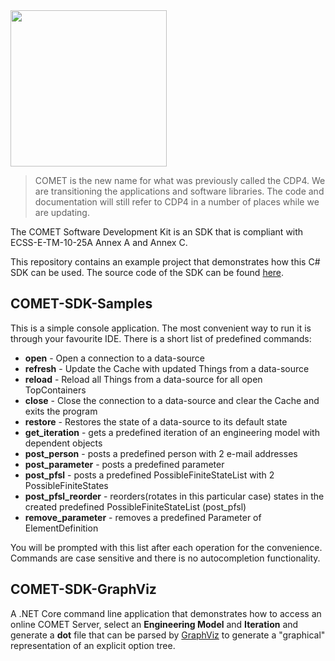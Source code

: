 <img src="https://github.com/RHEAGROUP/COMET-SDK-Community-Edition-Samples/raw/master/COMET.jpg" width="250">

> COMET is the new name for what was previously called the CDP4. We are transitioning the applications and software libraries. The code and documentation will still refer to CDP4 in a number of places while we are updating.

The COMET Software Development Kit is an SDK that is compliant with ECSS-E-TM-10-25A Annex A and Annex C. 

This repository contains an example project that demonstrates how this C# SDK can be used.
The source code of the SDK can be found [here](https://github.com/RHEAGROUP/COMET-SDK-Community-Edition).

## COMET-SDK-Samples

This is a simple console application. The most convenient way to run it is through your favourite IDE.
There is a short list of predefined commands:

- **open** - Open a connection to a data-source
- **refresh** - Update the Cache with updated Things from a data-source
- **reload** - Reload all Things from a data-source for all open TopContainers
- **close** - Close the connection to a data-source and clear the Cache and exits the program
- **restore** - Restores the state of a data-source to its default state
- **get_iteration** - gets a predefined iteration of an engineering model with dependent objects
- **post_person** - posts a predefined person with 2 e-mail addresses
- **post_parameter** - posts a predefined parameter
- **post_pfsl** - posts a predefined PossibleFiniteStateList with 2 PossibleFiniteStates
- **post_pfsl_reorder** - reorders(rotates in this particular case) states in the created predefined PossibleFiniteStateList (post_pfsl)
- **remove_parameter** - removes a predefined Parameter of ElementDefinition

You will be prompted with this list after each operation for the convenience. Commands are case sensitive and
there is no autocompletion functionality.  

## COMET-SDK-GraphViz

A .NET Core command line application that demonstrates how to access an online COMET Server, select an **Engineering Model** and **Iteration** and generate a **dot** file that can be parsed by [GraphViz](https://graphviz.gitlab.io/) to generate a "graphical" representation of an explicit option tree.